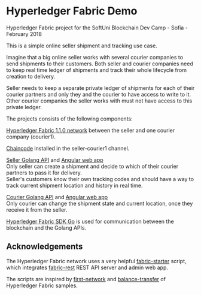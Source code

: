 # Hyperledger Fabric Demo
Hyperledger Fabric project for the SoftUni Blockchain Dev Camp - Sofia - February 2018

This is a simple online seller shipment and tracking use case.

Imagine that a big online seller works with several courier companies to send shipments to their customers. Both seller and courier companies need to keep real time ledger of shipments and track their whole lifecycle from creation to delivery.

Seller needs to keep a separate private ledger of shipments for each of their courier partners and only they and the courier to have access to write to it. Other courier companies the seller works with must not have access to this private ledger.

The projects consists of the following components:
 
[Hyperledger Fabric 1.1.0 network](fabric-starter/README.md) between the seller and one courier company (courier1).
 
[Chaincode](fabric-starter/chaincode/go/shipment) installed in the seller-courier1 channel.

[Seller Golang API](seller/api/README.md) and [Angular web app](seller/web/README.md)<br>
Only seller can create a shipment and decide to which of their courier partners to pass it for delivery.<br>
Seller's customers know their own tracking codes and should have a way to track current shipment location and history in real time.

[Courier Golang API](courier/api/README.md) and [Angular web app](courier/web/README.md)<br>
Only courier can change the shipment state and current location, once they receive it from the seller.

[Hyperledger Fabric SDK Go](https://github.com/hyperledger/fabric-sdk-go) is used for communication between the blockchain and the Golang APIs.

## Acknowledgements

The Hyperledger Fabric network uses a very helpful [fabric-starter](https://github.com/olegabu/fabric-starter) script, which integrates [fabric-rest](https://github.com/Altoros/fabric-rest) REST API server and admin web app.

The scripts are inspired by [first-network](https://github.com/hyperledger/fabric-samples/tree/release-1.1/first-network) and 
 [balance-transfer](https://github.com/hyperledger/fabric-samples/tree/release-1.1/balance-transfer) of Hyperledger Fabric samples.